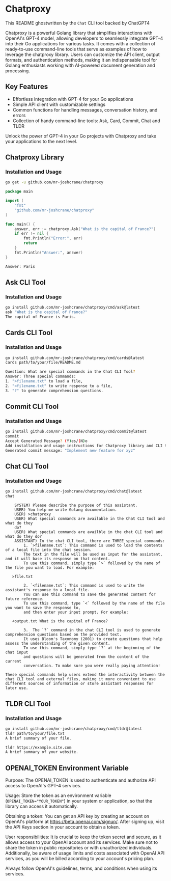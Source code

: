 # Chatproxy

This README ghostwritten by the `Chat` CLI tool backed by ChatGPT4

Chatproxy is a powerful Golang library that simplifies interactions with OpenAI's GPT-4 model, allowing developers to seamlessly integrate GPT-4 into their Go applications for various tasks. It comes with a collection of ready-to-use command-line tools that serve as examples of how to leverage the chatproxy library. Users can customize the API client, output formats, and authentication methods, making it an indispensable tool for Golang enthusiasts working with AI-powered document generation and processing.

## Key Features

- Effortless integration with GPT-4 for your Go applications
- Simple API client with customizable settings
- Common functions for handling messages, conversation history, and errors
- Collection of handy command-line tools: Ask, Card, Commit, Chat and TLDR

Unlock the power of GPT-4 in your Go projects with Chatproxy and take your applications to the next level.

## Chatproxy Library

### Installation and Usage
```bash
go get -u github.com/mr-joshcrane/chatproxy
```

```go
package main

import (
	"fmt"
	"github.com/mr-joshcrane/chatproxy"
)

func main() {
	answer, err := chatproxy.Ask("What is the capital of France?")
	if err != nil {
		fmt.Println("Error:", err)
		return
	}
	fmt.Println("Answer:", answer)
}
```

```bash
Answer: Paris
```

## Ask CLI Tool
### Installation and Usage
```bash
go install github.com/mr-joshcrane/chatproxy/cmd/ask@latest
ask "What is the capital of France?"
The capital of France is Paris.
```

## Cards CLI Tool
### Installation and Usage
```bash
go install github.com/mr-joshcrane/chatproxy/cmd/cards@latest
cards path/to/your/file/README.md

Question: What are special commands in the Chat CLI Tool?
Answer: Three special commands: 
1. ">filename.txt" to load a file,
2. "<filename.txt" to write response to a file,
3. "?" to generate comprehension questions.
```

## Commit CLI Tool
### Installation and Usage
```bash
go install github.com/mr-joshcrane/chatproxy/cmd/commit@latest
commit
Accept Generated Message? (Y)es/(N)o
Add installation and usage instructions for Chatproxy library and CLI tools
Generated commit message: "Implement new feature for xyz"
```

## Chat CLI Tool

### Installation and Usage
```bash
go install github.com/mr-joshcrane/chatproxy/cmd/chat@latest
chat
```
```
    SYSTEM) Please describe the purpose of this assistant.
    USER) You help me write Golang documentation.
    USER) >chatproxy
    USER) What special commands are available in the Chat CLI tool and what do they
    do?
    USER) What special commands are availble in the chat CLI tool and what do they do?
    ASSISTANT) In the chat CLI tool, there are THREE special commands:
        1. `>filename.txt`: This command is used to load the contents of a local file into the chat session.
        The text in the file will be used as input for the assistant, and it will base its response on that content.
        To use this command, simply type `>` followed by the name of the file you want to load. For example:

   >file.txt

        2. `<filename.txt`: This command is used to write the assistant's response to a local file.
        You can use this command to save the generated content for future reference.
        To use this command, type `<` followed by the name of the file you want to save the response to,
        and then enter your input prompt. For example:

   <output.txt What is the capital of France?

        3.  The `?` command in the chat CLI tool is used to generate comprehension questions based on the provided text.
        It uses Bloom's Taxonomy (2001) to create questions that help assess the understanding of the given content.
        To use this command, simply type `?` at the beginning of the chat input
        and questions will be generated from the content of the current
        conversation. To make sure you were really paying attention!

These special commands help users extend the interactivity between the chat CLI tool and external files, making it more convenient to use different sources of information or store assistant responses for later use.

```
## TLDR CLI Tool
### Installation and Usage
```bash
go install github.com/mr-joshcrane/chatproxy/cmd/tldr@latest
tldr path/to/your/file.txt
A brief summary of your file.

tldr https://example.site.com
A brief summary of your website.
```

## OPENAI_TOKEN Environment Variable
Purpose: The OPENAI_TOKEN is used to authenticate and authorize API access to OpenAI's GPT-4 services.

Usage: Store the token as an environment variable (`OPENAI_TOKEN="YOUR_TOKEN"`) in your system or application, so that the library can access it automatically.

Obtaining a token: You can get an API key by creating an account on OpenAI's platform at https://beta.openai.com/signup/. After signing up, visit the API Keys section in your account to obtain a token.

User responsibilities: It is crucial to keep the token secret and secure, as it allows access to your OpenAI account and its services. Make sure not to share the token in public repositories or with unauthorized individuals. Additionally, be aware of usage limits and costs associated with OpenAI API services, as you will be billed according to your account's pricing plan.

Always follow OpenAI's guidelines, terms, and conditions when using its services.

